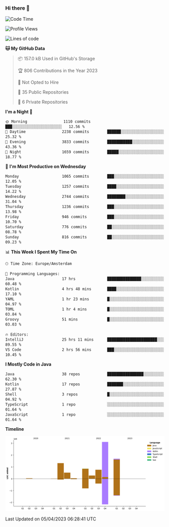 ### Hi there 👋


<!--START_SECTION:waka-->
![Code Time](http://img.shields.io/badge/Code%20Time-3%2C137%20hrs%2020%20mins-blue)

![Profile Views](http://img.shields.io/badge/Profile%20Views-1-blue)

![Lines of code](https://img.shields.io/badge/From%20Hello%20World%20I%27ve%20Written-8.5%20million%20lines%20of%20code-blue)

**🐱 My GitHub Data** 

> 📦 157.0 kB Used in GitHub's Storage 
 > 
> 🏆 806 Contributions in the Year 2023
 > 
> 🚫 Not Opted to Hire
 > 
> 📜 35 Public Repositories 
 > 
> 🔑 6 Private Repositories 
 > 
**I'm a Night 🦉** 

```text
🌞 Morning                1110 commits        ███░░░░░░░░░░░░░░░░░░░░░░   12.56 % 
🌆 Daytime                2238 commits        ██████░░░░░░░░░░░░░░░░░░░   25.32 % 
🌃 Evening                3833 commits        ███████████░░░░░░░░░░░░░░   43.36 % 
🌙 Night                  1659 commits        █████░░░░░░░░░░░░░░░░░░░░   18.77 % 
```
📅 **I'm Most Productive on Wednesday** 

```text
Monday                   1065 commits        ███░░░░░░░░░░░░░░░░░░░░░░   12.05 % 
Tuesday                  1257 commits        ████░░░░░░░░░░░░░░░░░░░░░   14.22 % 
Wednesday                2744 commits        ████████░░░░░░░░░░░░░░░░░   31.04 % 
Thursday                 1236 commits        ███░░░░░░░░░░░░░░░░░░░░░░   13.98 % 
Friday                   946 commits         ███░░░░░░░░░░░░░░░░░░░░░░   10.70 % 
Saturday                 776 commits         ██░░░░░░░░░░░░░░░░░░░░░░░   08.78 % 
Sunday                   816 commits         ██░░░░░░░░░░░░░░░░░░░░░░░   09.23 % 
```


📊 **This Week I Spent My Time On** 

```text
🕑︎ Time Zone: Europe/Amsterdam

💬 Programming Languages: 
Java                     17 hrs              ███████████████░░░░░░░░░░   60.48 % 
Kotlin                   4 hrs 48 mins       ████░░░░░░░░░░░░░░░░░░░░░   17.10 % 
YAML                     1 hr 23 mins        █░░░░░░░░░░░░░░░░░░░░░░░░   04.97 % 
TOML                     1 hr 4 mins         █░░░░░░░░░░░░░░░░░░░░░░░░   03.84 % 
Groovy                   51 mins             █░░░░░░░░░░░░░░░░░░░░░░░░   03.03 % 

🔥 Editors: 
IntelliJ                 25 hrs 11 mins      ██████████████████████░░░   89.55 % 
VS Code                  2 hrs 56 mins       ███░░░░░░░░░░░░░░░░░░░░░░   10.45 % 
```

**I Mostly Code in Java** 

```text
Java                     38 repos            ████████████████░░░░░░░░░   62.30 % 
Kotlin                   17 repos            ███████░░░░░░░░░░░░░░░░░░   27.87 % 
Shell                    3 repos             █░░░░░░░░░░░░░░░░░░░░░░░░   04.92 % 
TypeScript               1 repo              ░░░░░░░░░░░░░░░░░░░░░░░░░   01.64 % 
JavaScript               1 repo              ░░░░░░░░░░░░░░░░░░░░░░░░░   01.64 % 
```



**Timeline**

![Lines of Code chart](https://raw.githubusercontent.com/powercasgamer/powercasgamer/master/assets/bar_graph.png)


 Last Updated on 05/04/2023 06:28:41 UTC
<!--END_SECTION:waka-->
